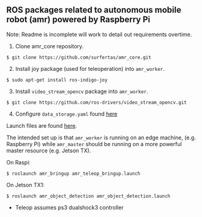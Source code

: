 ROS packages related to autonomous mobile robot (amr) powered by Raspberry Pi
---

Note: Readme is incomplete will work to detail out requirements overtime.

1. Clone amr_core repository. 
```
$ git clone https://github.com/surfertas/amr_core.git
```
2. Install joy package (used for teleoperation) into `amr_worker`.
```
$ sudo apt-get install ros-indigo-joy
```
3. Install `video_stream_opencv` package into `amr_worker`.
```
$ git clone https://github.com/ros-drivers/video_stream_opencv.git
```
4. Configure `data_storage.yaml` found [here](https://github.com/surfertas/amr_core/tree/master/amr_worker/amr_data_processor/config)

Launch files are found [here](https://github.com/surfertas/amr_core/tree/master/amr_worker/amr_bringup/launch).

The intended set up is that `amr_worker` is running on an edge machine, (e.g.
Raspberry Pi) while `amr_master` should be running on a more powerful master
resource (e.g. Jetson TX).

On Raspi:
```
$ roslaunch amr_bringup amr_teleop_bringup.launch
```

On Jetson TX1:
```
$ roslaunch amr_object_detection amr_object_detection.launch
```

* Teleop assumes ps3 dualshock3 controller
